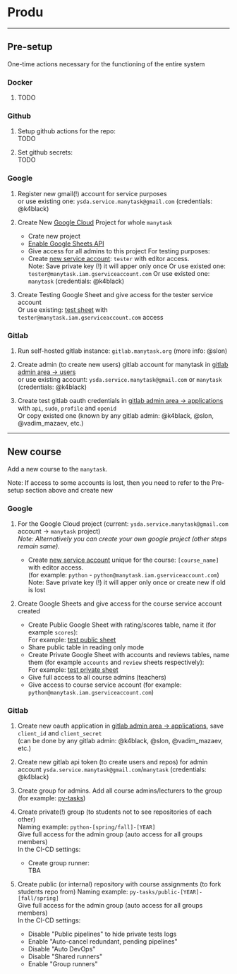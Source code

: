# Produ

---


## Pre-setup

One-time actions necessary for the functioning of the entire system


### Docker

1. TODO


### Github
 
1. Setup github actions for the repo:  
   TODO


2. Set github secrets:  
   TODO


### Google

1. Register new gmail(!) account for service purposes    
   or use existing one: `ysda.service.manytask@gmail.com` (credentials: @k4black)


2. Create New [Google Cloud](https://console.cloud.google.com/) Project for whole `manytask`
   * Crate new project 
   * [Enable Google Sheets API](https://console.cloud.google.com/marketplace/product/google/sheets.googleapis.com)
   * Give access for all admins to this project
   For testing purposes:
   * Create [new service account](https://console.cloud.google.com/apis/credentials): `tester` with editor access.   
     Note: Save private key (!) it will apper only once 
     Or use existed one: `tester@manytask.iam.gserviceaccount.com`
   Or use existed one: `manytask` (credentials: @k4black)
   
     
3. Create Testing Google Sheet and give access for the tester service account  
   Or use existing: [test sheet](https://docs.google.com/spreadsheets/d/1cRah9NC5Nl7_NyzttC3Q5BtrnbdO6KyaG7gx5ZGusTM/edit?usp=sharing) with `tester@manytask.iam.gserviceaccount.com` access
   

### Gitlab

1. Run self-hosted gitlab instance: `gitlab.manytask.org` (more info: @slon)


2. Create admin (to create new users) gitlab account for manytask in [gitlab admin area -> users](https://gitlab.manytask.org/admin/users)  
   or use existing account: `ysda.service.manytask@gmail.com` or `manytask` (credentials: @k4black)


3. Create test gitlab oauth credentials in [gitlab admin area -> applications](https://gitlab.manytask.org/admin/applications/) with `api`, `sudo`, `profile` and `openid`  
   Or copy existed one (known by any gitlab admin: @k4black, @slon, @vadim_mazaev, etc.)

---


## New course 

Add a new course to the `manytask`.
  
Note: If access to some accounts is lost, then you need to refer to the Pre-setup section above and create new


### Google


1. For the Google Cloud project (current: `ysda.service.manytask@gmail.com` account -> `manytask` project)  
   *Note: Alternatively you can create your own google project (other steps remain same).*

   * Create [new service account](https://console.cloud.google.com/apis/credentials) unique for the course: `[course_name]` with editor access.   
     (for example: `python` - `python@manytask.iam.gserviceaccount.com`)  
     Note: Save private key (!) it will apper only once  or create new if old is lost
   

2. Create Google Sheets and give access for the course service account created  
   * Create Public Google Sheet with rating/scores table, name it (for example `scores`):  
     For example: [test public sheet](https://docs.google.com/spreadsheets/d/1cRah9NC5Nl7_NyzttC3Q5BtrnbdO6KyaG7gx5ZGusTM/edit?usp=sharing)
   * Share public table in reading only mode 
   * Create Private Google Sheet with accounts and reviews tables, name them (for example `accounts` and `review` sheets respectively):  
     For example: [test private sheet](https://docs.google.com/spreadsheets/d/1cRah9NC5Nl7_NyzttC3Q5BtrnbdO6KyaG7gx5ZGusTM/edit?usp=sharing)
   * Give full access to all course admins (teachers) 
   * Give access to course service account (for example: `python@manytask.iam.gserviceaccount.com`)
   

### Gitlab

1. Create new oauth application in [gitlab admin area -> applications](https://gitlab.manytask.org/admin/applications/), save `client_id` and `client_secret`  
   (can be done by any gitlab admin: @k4black, @slon, @vadim_mazaev, etc.)


2. Create new gitlab api token (to create users and repos) for admin account `ysda.service.manytask@gmail.com`/`manytask` (credentials: @k4black)


3. Create group for admins. Add all course admins/lecturers to the group  
   (for example: [py-tasks](https://gitlab.manytask.org/py-tasks/))


4. Create private(!) group (to students not to see repositories of each other)   
   Naming example: `python-[spring/fall]-[YEAR]`  
   Give full access for the admin group (auto access for all groups members)  
   In the CI-CD settings:
   * Create group runner:  
     TBA

6. Create public (or internal) repository with course assignments (to fork students repo from)
   Naming example: `py-tasks/public-[YEAR]-[fall/spring]`    
   Give full access for the admin group (auto access for all groups members)   
   In the CI-CD settings:
   * Disable "Public pipelines" to hide private tests logs
   * Enable "Auto-cancel redundant, pending pipelines"
   * Disable "Auto DevOps"
   * Disable "Shared runners"
   * Enable "Group runners"
   